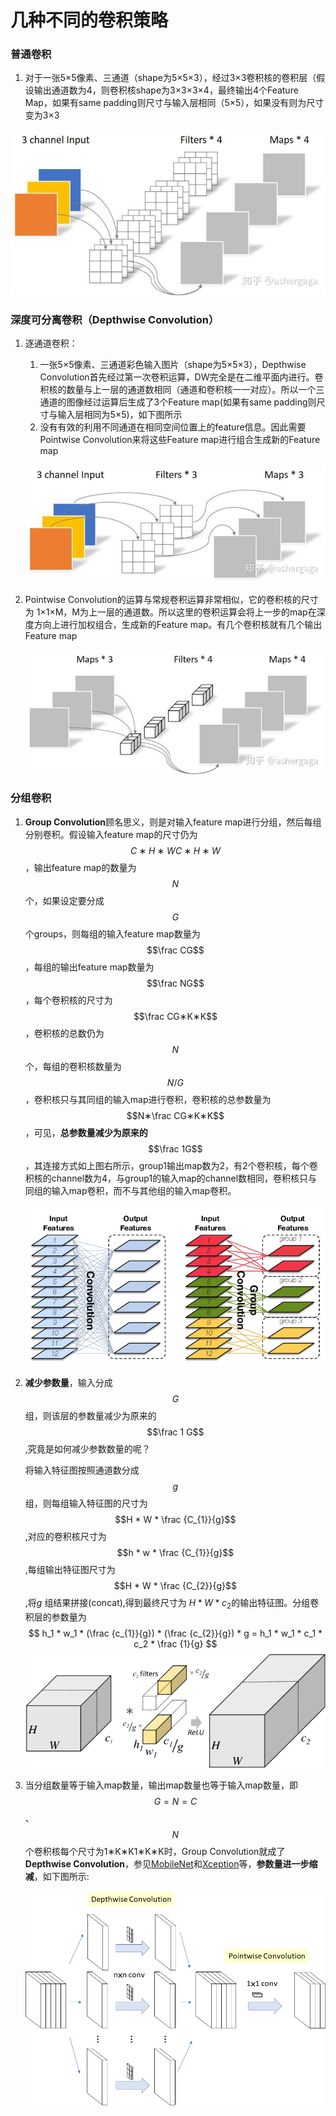 # 几种不同的卷积策略

### 普通卷积

1. 对于一张5×5像素、三通道（shape为5×5×3），经过3×3卷积核的卷积层（假设输出通道数为4，则卷积核shape为3×3×3×4，最终输出4个Feature Map，如果有same padding则尺寸与输入层相同（5×5），如果没有则为尺寸变为3×3

![img](卷积策略.assets/v2-617b082492f5c1c31bde1c6e2d994bc0_1440w.jpg)

### 深度可分离卷积（Depthwise Convolution）

1. 逐通道卷积：

   1. 一张5×5像素、三通道彩色输入图片（shape为5×5×3），Depthwise Convolution首先经过第一次卷积运算，DW完全是在二维平面内进行。卷积核的数量与上一层的通道数相同（通道和卷积核一一对应）。所以一个三通道的图像经过运算后生成了3个Feature map(如果有same padding则尺寸与输入层相同为5×5)，如下图所示
   2. 没有有效的利用不同通道在相同空间位置上的feature信息。因此需要Pointwise Convolution来将这些Feature map进行组合生成新的Feature map

   ![img](卷积策略.assets/v2-a20824492e3e8778a959ca3731dfeea3_1440w.jpg)

2. Pointwise Convolution的运算与常规卷积运算非常相似，它的卷积核的尺寸为 1×1×M，M为上一层的通道数。所以这里的卷积运算会将上一步的map在深度方向上进行加权组合，生成新的Feature map。有几个卷积核就有几个输出Feature map

   ![img](卷积策略.assets/v2-2cdae9b3ad2f1d07e2c738331dac6d8b_1440w.jpg)

### 分组卷积

1. **Group Convolution**顾名思义，则是对输入feature map进行分组，然后每组分别卷积。假设输入feature map的尺寸仍为$$C∗H∗WC∗H∗W $$，输出feature map的数量为$$N$$个，如果设定要分成$$G$$个groups，则每组的输入feature map数量为$$\frac CG$$，每组的输出feature map数量为$$\frac NG$$，每个卷积核的尺寸为$$\frac CG∗K∗K$$，卷积核的总数仍为$$N$$个，每组的卷积核数量为$$N/G$$，卷积核只与其同组的输入map进行卷积，卷积核的总参数量为$$N∗\frac CG∗K∗K$$，可见，**总参数量减少为原来的** $$\frac 1G$$，其连接方式如上图右所示，group1输出map数为2，有2个卷积核，每个卷积核的channel数为4，与group1的输入map的channel数相同，卷积核只与同组的输入map卷积，而不与其他组的输入map卷积。

   ![Convolution VS Group Convolution](卷积策略.assets/FLPc1x.png)

2. **减少参数量**，输入分成$$G$$组，则该层的参数量减少为原来的$$\frac 1 G$$,究竟是如何减少参数数量的呢？
   
   将输入特征图按照通道数分成$$g$$组，则每组输入特征图的尺寸为$$H * W * \frac {C_{1}}{g}$$,对应的卷积核尺寸为$$h * w * \frac {C_{1}}{g}$$,每组输出特征图尺寸为$$H * W * \frac {C_{2}}{g}$$,将$g$ 组结果拼接(concat),得到最终尺寸为 $H * W * c_{2}$的输出特征图。分组卷积层的参数量为
   $$
   h_1 * w_1  * (\frac {c_{1}}{g})  *  (\frac {c_{2}}{g})  * g = h_1 * w_1 * c_1 * c_2 * \frac {1}{g}
$$
   ![img](卷积策略.assets/v2-90853f4dc1ebd3d3a2ea6d9651c37c80_1440w.jpg)
   
3. 当分组数量等于输入map数量，输出map数量也等于输入map数量，即$$G=N=C$$、$$N$$个卷积核每个尺寸为1∗K∗K1∗K∗K时，Group Convolution就成了**Depthwise Convolution**，参见[MobileNet](https://arxiv.org/abs/1704.04861)和[Xception](https://arxiv.org/abs/1610.02357)等，**参数量进一步缩减**，如下图所示:

   ![Depthwise Separable Convolution](卷积策略.assets/FLkxED.png)